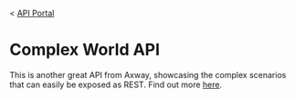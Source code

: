 < [API Portal](https://forrester.demo.axway.com/api-catalog)
# Complex World API

This is another great API from Axway, showcasing the complex scenarios that can easily be exposed as REST. Find out more [here](https://axway.stoplight-dev.com/docs/gh/lheritage/complexworldapi?group=master&utm_campaign=publish_dialog&utm_source=studio).
